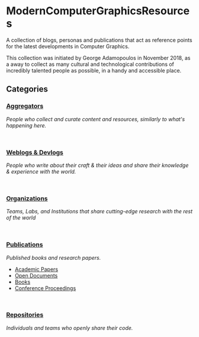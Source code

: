 # ModernComputerGraphicsResources
A collection of blogs, personas and publications that act as reference points for the latest developments in Computer Graphics.

This collection was initiated by George Adamopoulos in November 2018, as a away to collect as many cultural and technological contributions of incredibly talented people as possible, in a handy and accessible place.

## Categories

### [Aggregators](https://github.com/GeorgeAdamon/ModernComputerGraphicsResources/blob/master/Categories/Aggregators.md)
_People who collect and curate content and resources, similarly to what's happening here._

</br>

### [Weblogs & Devlogs](https://github.com/GeorgeAdamon/ModernComputerGraphicsResources/blob/master/Categories/Blogs.md)
_People who write about their craft & their ideas and share their knowledge & experience with the world._

</br>

### [Organizations](https://github.com/GeorgeAdamon/ModernComputerGraphicsResources/blob/master/Categories/Organizations.md)
_Teams, Labs, and Institutions that share cutting-edge research with the rest of the world_

<br/>

### [Publications](https://github.com/GeorgeAdamon/ModernComputerGraphicsResources/blob/master/Categories/Publications)
_Published books and research papers._
* [Academic Papers](https://github.com/GeorgeAdamon/ModernComputerGraphicsResources/blob/master/Categories/Publications/Academic%20Papers.md)
* [Open Documents](https://github.com/GeorgeAdamon/ModernComputerGraphicsResources/blob/master/Categories/Publications/Open%20Documents.md)
* [Books](https://github.com/GeorgeAdamon/ModernComputerGraphicsResources/blob/master/Categories/Publications/Books.md)
* [Conference Proceedings](https://github.com/GeorgeAdamon/ModernComputerGraphicsResources/blob/master/Categories/Publications/Proceedings.md)

<br/>

### [Repositories](https://github.com/GeorgeAdamon/ModernComputerGraphicsResources/blob/master/Categories/Repositories.md)
_Individuals and teams who openly share their code._
</br>
